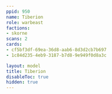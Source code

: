 ```yaml
---
ppid: 950
name: Tiberion
role: warbeast
factions:
- skorne
scans: 2
cards:
- cf5bf3df-69ea-36d8-aab6-8d3d2cb7b697
- 1c84d235-4eb9-3187-b7d8-9e949f0d8a3c

layout: model
title: Tiberion
disableToc: true
hidden: true
---
```

